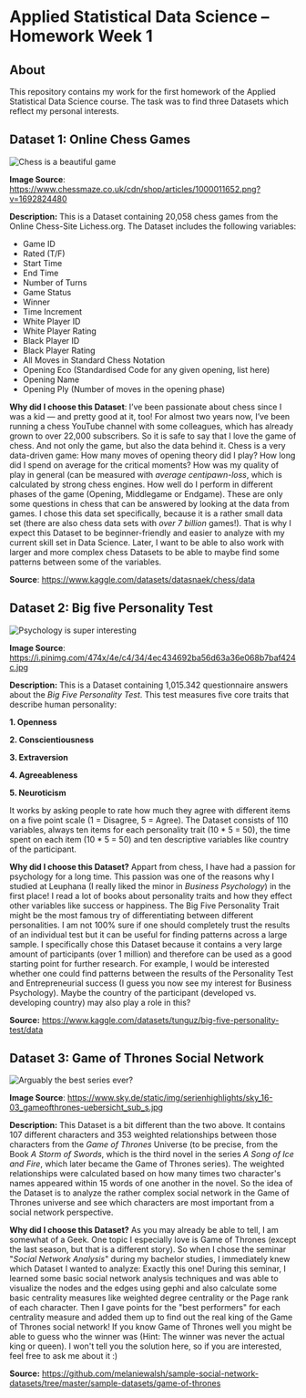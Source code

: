 # Applied Statistical Data Science – Homework Week 1

## About
This repository contains my work for the first homework of the Applied Statistical Data Science course. The task was to find three Datasets which reflect my personal interests.

## Dataset 1: Online Chess Games
![Chess is a beautiful game](https://www.chessmaze.co.uk/cdn/shop/articles/1000011652.png?v=1692824480)

**Image Source**: https://www.chessmaze.co.uk/cdn/shop/articles/1000011652.png?v=1692824480

**Description:** 
This is a Dataset containing 20,058 chess games from the Online Chess-Site Lichess.org. The Dataset includes the following variables: 
- Game ID
- Rated (T/F)
- Start Time
- End Time
- Number of Turns
- Game Status
- Winner
- Time Increment
- White Player ID
- White Player Rating
- Black Player ID
- Black Player Rating
- All Moves in Standard Chess Notation
- Opening Eco (Standardised Code for any given opening, list here)
- Opening Name
- Opening Ply (Number of moves in the opening phase)

**Why did I choose this Dataset**: 
I’ve been passionate about chess since I was a kid — and pretty good at it, too! For almost two years now, I’ve been running a chess YouTube channel with some colleagues, which has already grown to over 22,000 subscribers. So it is safe to say that I love the game of chess. And not only the game, but also the data behind it. Chess is a very data-driven game: How many moves of opening theory did I play? How long did I spend on average for the critical moments? How was my quality of play in general (can be measured with *average centipawn-loss*, which is calculated by strong chess engines. How well do I perform in different phases of the game (Opening, Middlegame or Endgame). These are only some questions in chess that can be answered by looking at the data from games. 
I chose this data set specifically, because it is a rather small data set (there are also chess data sets with *over 7 billion* games!). That is why I expect this Dataset to be beginner-friendly and easier to analyze with my current skill set in Data Science. Later, I want to be able to also work with larger and more complex chess Datasets to be able to maybe find some patterns between some of the variables.

**Source**: https://www.kaggle.com/datasets/datasnaek/chess/data

## Dataset 2: Big five Personality Test
![Psychology is super interesting](https://i.pinimg.com/474x/4e/c4/34/4ec434692ba56d63a36e068b7baf424c.jpg)

**Image Source**: https://i.pinimg.com/474x/4e/c4/34/4ec434692ba56d63a36e068b7baf424c.jpg

**Description:** 
This is a Dataset containing 1,015.342 questionnaire answers about the *Big Five Personality Test*. This test measures five core traits that describe human personality:

**1. Openness**

**2. Conscientiousness**

**3. Extraversion**

**4. Agreeableness**

**5. Neuroticism**

It works by asking people to rate how much they agree with different items on a five point scale (1 = Disagree, 5 = Agree).
The Dataset consists of 110 variables, always ten items for each personality trait (10 * 5 = 50), the time spent on each item (10 * 5 = 50) and ten descriptive variables like country of the participant.

**Why did I choose this Dataset?**
Appart from chess, I have had a passion for psychology for a long time. This passion was one of the reasons why I studied at Leuphana (I really liked the minor in *Business Psychology*) in the first place! I read a lot of books about personality traits and how they effect other variables like success or happiness. The Big Five Personality Trait might be the most famous try of differentiating between different personalities. I am not 100% sure if one should completely trust the results of an individual test but it can be useful for finding patterns across a large sample. 
I specifically chose this Dataset because it contains a very large amount of participants (over 1 million) and therefore can be used as a good starting point for further research. For example, I would be interested whether one could find patterns between the results of the Personality Test and Entrepreneurial success (I guess you now see my interest for Business Psychology). Maybe the country of the participant (developed vs. developing country) may also play a role in this?

**Source:** https://www.kaggle.com/datasets/tunguz/big-five-personality-test/data

## Dataset 3: Game of Thrones Social Network
![Arguably the best series ever?](https://www.sky.de/static/img/serienhighlights/sky_16-03_gameofthrones-uebersicht_sub_s.jpg)


**Image Source**: https://www.sky.de/static/img/serienhighlights/sky_16-03_gameofthrones-uebersicht_sub_s.jpg

**Description:** 
This Dataset is a bit different than the two above. It contains 107 different characters and 353 weighted relationships between those characters from the *Game of Thrones* Universe (to be precise, from the Book *A Storm of Swords*, which is the third novel in the series *A Song of Ice and Fire*, which later became the Game of Thrones series). The weighted relationships were calculated based on how many times two character's names appeared within 15 words of one another in the novel. So the idea of the Dataset is to analyze the rather complex social network in the Game of Thrones universe and see which characters are most important from a social network perspective. 

**Why did I choose this Dataset?** 
As you may already be able to tell, I am somewhat of a Geek. One topic I especially love is Game of Thrones (except the last season, but that is a different story). So when I chose the seminar "*Social Network Analysis*" during my bachelor studies, I immediately knew which Dataset I wanted to analyze: Exactly this one!
During this seminar, I learned some basic social network analysis techniques and was able to visualize the nodes and the edges using gephi and also calculate some basic centrality measures like weighted degree centrality or the Page rank of each character. Then I gave points for the "best performers" for each centrality measure and added them up to find out the real king of the Game of Thrones social network! If you know Game of Thrones well you might be able to guess who the winner was (Hint: The winner was never the actual king or queen). I won't tell you the solution here, so if you are interested, feel free to ask me about it :)

**Source:** https://github.com/melaniewalsh/sample-social-network-datasets/tree/master/sample-datasets/game-of-thrones
